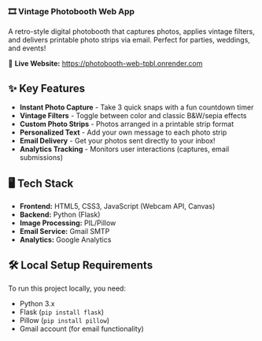 ### 🎞️ Vintage Photobooth Web App

A retro-style digital photobooth that captures photos, applies vintage filters, and delivers printable photo strips via email. Perfect for parties, weddings, and events!


🔗 **Live Website:** https://photobooth-web-tpbl.onrender.com



## ✨ Key Features
- **Instant Photo Capture** - Take 3 quick snaps with a fun countdown timer
- **Vintage Filters** - Toggle between color and classic B&W/sepia effects
- **Custom Photo Strips** - Photos arranged in a printable strip format
- **Personalized Text** - Add your own message to each photo strip
- **Email Delivery** - Get your photos sent directly to your inbox!
- **Analytics Tracking** - Monitors user interactions (captures, email submissions)



## 🖥️ Tech Stack
- **Frontend:** HTML5, CSS3, JavaScript (Webcam API, Canvas)
- **Backend:** Python (Flask)
- **Image Processing:** PIL/Pillow
- **Email Service:** Gmail SMTP
- **Analytics:** Google Analytics



## 🛠️ Local Setup Requirements
To run this project locally, you need:
- Python 3.x
- Flask (`pip install flask`)
- Pillow (`pip install pillow`)
- Gmail account (for email functionality)
